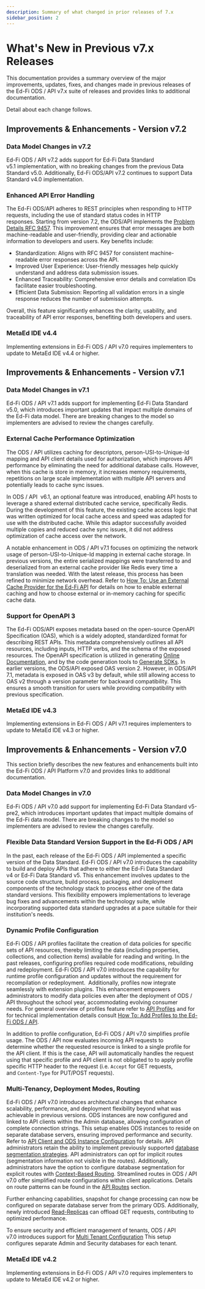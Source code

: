```yaml
---
description: Summary of what changed in prior releases of 7.x
sidebar_position: 2
---
```


# What's New in Previous v7.x Releases

This documentation provides a summary overview of the major improvements,
updates, fixes, and changes made in previous releases of the Ed-Fi ODS / API
v7.x suite of releases and provides links to additional documentation.

Detail about each change follows.

## Improvements & Enhancements - Version v7.2

### Data Model Changes in v7.2

Ed-Fi ODS / API v7.2 adds support for Ed-Fi Data Standard
v5.1 implementation, with no breaking changes from the previous Data Standard
v5.0. Additionally, Ed-Fi ODS/API v7.2 continues to support Data Standard v4.0
implementation.

### Enhanced API Error Handling

The Ed-Fi ODS/API adheres to REST principles when responding to HTTP requests,
including the use of standard status codes in HTTP responses. Starting from
version 7.2, the ODS/API implements the [Problem Details RFC
9457](https://www.rfc-editor.org/rfc/rfc9457.html). This improvement ensures
that error messages are both machine-readable and user-friendly, providing clear
and actionable information to developers and users. Key benefits include:

* Standardization: Aligns with RFC 9457 for consistent machine-readable error
  responses across the API.
* Improved User Experience: User-friendly messages help quickly understand and
  address data submission issues.
* Enhanced Traceability: Comprehensive error details and correlation IDs
  facilitate easier troubleshooting.
* Efficient Data Submission: Reporting all validation errors in a single
  response reduces the number of submission attempts.

Overall, this feature significantly enhances the clarity, usability, and
traceability of API error responses, benefiting both developers and users.

### MetaEd IDE v4.4

Implementing extensions in Ed-Fi ODS / API v7.0 requires implementers to update
to MetaEd IDE v4.4 or higher.

## Improvements & Enhancements - Version v7.1

### Data Model Changes in v7.1

Ed-Fi ODS / API v7.1 adds support for implementing Ed-Fi Data Standard v5.0,
which introduces important updates that impact multiple domains of the Ed-Fi
data model. There are breaking changes to the model so implementers are advised
to review the changes carefully.

### External Cache Performance Optimization

The ODS / API utilizes caching for descriptors, person-USI-to-Unique-Id mapping
and API client details used for authorization, which improves API performance by
eliminating the need for additional database calls. However, when this cache is
store in memory, it increases memory requirements, repetitions on large scale
implementation with multiple API servers and potentially leads to cache sync
issues.

In ODS / API  v6.1, an optional feature was introduced, enabling API hosts to
leverage a shared external distributed cache service, specifically Redis. During
the development of this feature, the existing cache access logic that was
written optimized for local cache access and speed was adapted for use with the
distributed cache. While this adaptor successfully avoided multiple copies and
reduced cache sync issues, it did not address optimization of cache access over
the network.

A notable enhancement in ODS / API v7.1 focuses on optimizing the network usage
of person-USI-to-Unique-Id mapping in external cache storage. In previous
versions, the entire serialized mappings were transferred to and deserialized
from an external cache provider like Redis every time a translation was needed.
With the latest release, this process has been refined to minimize network
overhead. Refer to [How To: Use an External Cache Provider for the Ed-Fi
API](../how-to-guides/how-to-use-an-external-cache-provider-for-the-ed-fi-api.md)
for details on how to enable external caching and how to choose external or
in-memory caching for specific cache data.

### Support for OpenAPI 3

The Ed-Fi ODS/API exposes metadata based on the open-source OpenAPI
Specification (OAS), which is a widely adopted, standardized format for
describing REST APIs. This metadata comprehensively outlines all API resources,
including inputs, HTTP verbs, and the schema of the exposed resources. The
OpenAPI specification is utilized in generating [Online
Documentation](../client-developers-guide/using-the-online-documentation.md),
and by the code generation tools to [Generate
SDKs](../client-developers-guide/using-code-generation-to-create-an-sdk.md). In
earlier versions, the ODS/API exposed OAS version 2. However, in ODS/API 7.1,
metadata is exposed in OAS v3 by default, while still allowing access to OAS v2
through a version parameter for backward compatibility. This ensures a smooth
transition for users while providing compatibility with previous specification.

### MetaEd IDE v4.3

Implementing extensions in Ed-Fi ODS / API v7.1 requires implementers to update
to MetaEd IDE v4.3 or higher.

## Improvements & Enhancements - Version v7.0

This section briefly describes the new features and enhancements built into the
Ed-Fi ODS / API Platform v7.0 and provides links to additional documentation.

### Data Model Changes in v7.0

Ed-Fi ODS / API v7.0 add support for implementing Ed-Fi Data Standard v5-pre2,
which introduces important updates that impact multiple domains of the Ed-Fi
data model. There are breaking changes to the model so implementers are advised
to review the changes carefully.

### Flexible Data Standard Version Support in the Ed-Fi ODS / API

In the past, each release of the Ed-Fi ODS / API implemented a specific version
of the Data Standard. Ed-Fi ODS / API v7.0 introduces the capability to build
and deploy APIs that adhere to either the Ed-Fi Data Standard v4 or Ed-Fi Data
Standard v5. This enhancement involves updates to the source code structure,
build process, packaging, and deployment components of the technology stack to
process either one of the data standard versions. This flexibility empowers
implementations to leverage bug fixes and advancements within the technology
suite, while incorporating supported data standard upgrades at a pace suitable
for their institution's needs.

### Dynamic Profile Configuration

Ed-Fi ODS / API profiles facilitate the creation of data policies for specific
sets of API resources, thereby limiting the data (including properties,
collections, and collection items) available for reading and writing. In the
past releases, configuring profiles required code modifications, rebuilding and
redeployment. Ed-Fi ODS / API v7.0 introduces the capability for runtime profile
configuration and updates without the requirement for recompilation or
redeployment.  Additionally, profiles now integrate seamlessly with extension
plugins. This enhancement empowers administrators to modify data policies even
after the deployment of ODS / API throughout the school year, accommodating
evolving consumer needs. For general overview of profiles feature refer to [API
Profiles](platform-dev-guide\security\api-profiles.md) and for for technical
implementation details consult [How To: Add Profiles to the Ed-Fi ODS /
API](../how-to-guides\how-to-add-profiles-to-the-ed-fi-ods-api.md).

In addition to profile configuration, Ed-Fi ODS / API v7.0 simplifies profile
usage. The ODS / API now evaluates incoming API requests to determine whether
the requested resource is linked to a single profile for the API client. If this
is the case, API will automatically handles the request using that specific
profile and API client is not obligated to to apply profile specific HTTP header
to the request (i.e. `Accept` for GET requests, and `Content-Type` for PUT/POST
requests).

### Multi-Tenancy, Deployment Modes, Routing

Ed-Fi ODS / API v7.0 introduces architectural changes that enhance scalability,
performance, and deployment flexibility beyond what was achievable in previous
versions. ODS instances are now configured and linked to API clients within the
Admin database, allowing configuration of complete connection strings. This
setup enables ODS instances to reside on separate database servers, ensuring
improved performance and security. Refer to [API Client and ODS Instance
Configuration](../platform-dev-guide/configuration/api-client-and-ods-instance-configuration.md)
for details. API administrators retain the ability to implement previously
supported [database segmentation
strategies](../platform-dev-guide/extensibility-customization/readme.md#database-segmentation-strategy).
API administrators can opt for implicit routes (segmentation information not
visible in the routes). Additionally, administrators have the option to
configure database segmentation for explicit routes with [Context-Based
Routing](../platform-dev-guide/configuration/context-based-routing-for-year-specific-ods.md).
Streamlined routes in ODS / API v7.0 offer simplified route configurations
within client applications. Details on route patterns can be found in the [API
Routes](../client-developers-guide/api-routes.md) section.

Further enhancing capabilities, snapshot for change processing can now be
configured on separate database server from the primary ODS. Additionally, newly
introduced [Read-Replicas](../platform-dev-guide/features/read-replicas.md) can
offload GET requests, contributing to optimized performance.

To ensure security and efficient management of tenants, ODS / API
v7.0 introduces support for [Multi Tenant
Configuration](../platform-dev-guide/configuration/single-and-multi-tenant-configuration.md#multi-tenant-configuration)
This setup configures separate Admin and Security databases for each tenant.

### MetaEd IDE v4.2

Implementing extensions in Ed-Fi ODS / API v7.0 requires implementers to update
to MetaEd IDE v4.2 or higher.
